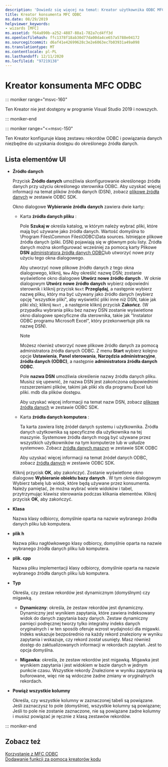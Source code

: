 ```yaml
---
description: 'Dowiedz się więcej na temat: Kreator użytkownika ODBC MFC'
title: Kreator konsumenta MFC ODBC
ms.date: 08/29/2019
helpviewer_keywords:
- wizards [MFC]
ms.assetid: f64a890b-a252-4887-88a1-782a7cd4ff3d
ms.openlocfilehash: ffc1378f18ab30d77da00da4ce657a5788e04172
ms.sourcegitcommit: d6af41e42699628c3e2e6063ec7b03931a49a098
ms.translationtype: MT
ms.contentlocale: pl-PL
ms.lasthandoff: 12/11/2020
ms.locfileid: "97219138"
---
```

# <a name="mfc-odbc-consumer-wizard"></a>Kreator konsumenta MFC ODBC

::: moniker range="msvc-160"

Ten Kreator nie jest dostępny w programie Visual Studio 2019 i nowszych.

::: moniker-end

::: moniker range="<=msvc-150"

Ten Kreator konfiguruje klasę zestawu rekordów ODBC i powiązania danych niezbędne do uzyskania dostępu do określonego źródła danych.

## <a name="uielement-list"></a>Lista elementów UI

- **Źródło danych**

  Przycisk **Źródło danych** umożliwia skonfigurowanie określonego źródła danych przy użyciu określonego sterownika ODBC. Aby uzyskać więcej informacji na temat plików źródła danych (DSN), zobacz [plikowe źródła danych](/sql/odbc/reference/file-data-sources) w zestawie ODBC SDK.

  Okno dialogowe **Wybieranie źródła danych** zawiera dwie karty:

  - Karta **źródła danych pliku** :

     Pole **Szukaj w** określa katalog, w którym należy wybrać pliki, które mają być używane jako źródła danych. Wartość domyślna to \Program Files\Common Files\ODBC\Data sources. Istniejące plikowe źródła danych (pliki. DSN) pojawiają się w głównym polu listy. Źródła danych można skonfigurować wcześniej za pomocą karty Plikowe **DSN** [administratora źródła danych ODBC](/sql/odbc/admin/odbc-data-source-administrator)lub utworzyć nowe przy użyciu tego okna dialogowego.

     Aby utworzyć nowe plikowe źródło danych z tego okna dialogowego, kliknij, `New` Aby określić nazwę DSN; zostanie wyświetlone okno dialogowe **Utwórz nowe źródło danych** . W oknie dialogowym **Utwórz nowe źródło danych** wybierz odpowiedni sterownik i kliknij przycisk `Next` **Przeglądaj**, a następnie wybierz nazwę pliku, który ma być używany jako źródło danych (wybierz opcję "wszystkie pliki", aby wyświetlić pliki inne niż DSN, takie jak pliki xls); kliknij `Next` , a następnie kliknij przycisk **Zakończ**. (W przypadku wybrania pliku bez nazwy DSN zostanie wyświetlone okno dialogowe specyficzne dla sterownika, takie jak "Instalator ODBC programu Microsoft Excel", który przekonwertuje plik na nazwę DSN).

     > [!NOTE]
     > Możesz również utworzyć nowe plikowe źródło danych za pomocą administratora źródła danych ODBC. Z menu **Start** wybierz kolejno opcje **Ustawienia**, **Panel sterowania**, **Narzędzia administracyjne**, **źródła danych (ODBC)**, a następnie **administratora źródła danych ODBC**.

     Pole **nazwa DSN** umożliwia określenie nazwy źródła danych pliku. Musisz się upewnić, że nazwa DSN jest zakończona odpowiednimi rozszerzeniami plików, takimi jak pliki xls dla programu Excel lub pliki. mdb dla plików dostępu.

     Aby uzyskać więcej informacji na temat nazw DSN, zobacz [plikowe źródła danych](/sql/odbc/reference/file-data-sources) w zestawie ODBC SDK.

  - Karta **źródła danych komputera** :

     Ta karta zawiera listę źródeł danych systemu i użytkownika. Źródła danych użytkownika są specyficzne dla użytkownika na tej maszynie. Systemowe źródła danych mogą być używane przez wszystkich użytkowników na tym komputerze lub w usłudze systemowo. Zobacz [źródła danych maszyn](/sql/odbc/reference/machine-data-sources) w zestawie SDK ODBC

     Aby uzyskać więcej informacji na temat źródeł danych ODBC, zobacz [źródła danych](/sql/odbc/reference/data-sources) w zestawie ODBC SDK.

  Kliknij przycisk **OK**, aby zakończyć. Zostanie wyświetlone okno dialogowe **Wybieranie obiektu bazy danych** . W tym oknie dialogowym Wybierz tabelę lub widok, które będą używane przez konsumenta. Należy pamiętać, że można wybrać wiele widoków i tabel, przytrzymując klawisz sterowania podczas klikania elementów. Kliknij przycisk **OK**, aby zakończyć.

- **Klasa**

   Nazwa klasy odbiorcy, domyślnie oparta na nazwie wybranego źródła danych pliku lub komputera.

- **plik h**

   Nazwa pliku nagłówkowego klasy odbiorcy, domyślnie oparta na nazwie wybranego źródła danych pliku lub komputera.

- **plik. cpp**

   Nazwa pliku implementacji klasy odbiorcy, domyślnie oparta na nazwie wybranego źródła danych pliku lub komputera.

- **Typ**

   Określa, czy zestaw rekordów jest dynamicznym (domyślnym) czy migawką.

  - **Dynamiczny**: określa, że zestaw rekordów jest dynamiczny. Dynamiczny jest wynikiem zapytania, które zawiera indeksowany widok do danych zapytania bazy danych. Zestaw dynamiczny pamięci podręcznej tworzy tylko integralny indeks danych oryginalnych i w ten sposób oferuje wzrost wydajności dla migawki. Indeks wskazuje bezpośrednio na każdy rekord znaleziony w wyniku zapytania i wskazuje, czy rekord został usunięty. Masz również dostęp do zaktualizowanych informacji w rekordach zapytań. Jest to opcja domyślna.

  - **Migawka**: określa, że zestaw rekordów jest migawką. Migawka jest wynikiem zapytania i jest widokiem w bazie danych w jednym punkcie czasu. Wszystkie rekordy Znalezione w wyniku zapytania są buforowane, więc nie są widoczne żadne zmiany w oryginalnych rekordach.

- **Powiąż wszystkie kolumny**

   Określa, czy wszystkie kolumny w zaznaczonej tabeli są powiązane. Jeśli zaznaczysz to pole (domyślnie), wszystkie kolumny są powiązane; Jeśli to pole nie zostanie zaznaczone, nie są powiązane żadne kolumny i musisz powiązać je ręcznie z klasą zestawów rekordów.

::: moniker-end

## <a name="see-also"></a>Zobacz też

[Korzystanie z MFC ODBC](../../mfc/reference/adding-an-mfc-odbc-consumer.md)<br/>
[Dodawanie funkcji za pomocą kreatorów kodu](../../ide/adding-functionality-with-code-wizards-cpp.md)
